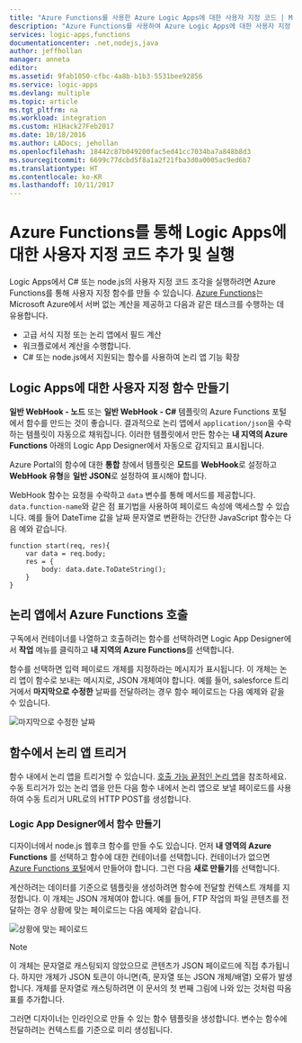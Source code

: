 ```yaml
---
title: "Azure Functions를 사용한 Azure Logic Apps에 대한 사용자 지정 코드 | Microsoft Docs"
description: "Azure Functions를 사용하여 Azure Logic Apps에 대한 사용자 지정 코드 만들기 및 실행"
services: logic-apps,functions
documentationcenter: .net,nodejs,java
author: jeffhollan
manager: anneta
editor: 
ms.assetid: 9fab1050-cfbc-4a8b-b1b3-5531bee92856
ms.service: logic-apps
ms.devlang: multiple
ms.topic: article
ms.tgt_pltfrm: na
ms.workload: integration
ms.custom: H1Hack27Feb2017
ms.date: 10/18/2016
ms.author: LADocs; jehollan
ms.openlocfilehash: 18442c87b049200fac5ed41cc7034ba7a848b8d3
ms.sourcegitcommit: 6699c77dcbd5f8a1a2f21fba3d0a0005ac9ed6b7
ms.translationtype: HT
ms.contentlocale: ko-KR
ms.lasthandoff: 10/11/2017
---
```

# <a name="add-and-run-custom-code-for-logic-apps-through-azure-functions"></a>Azure Functions를 통해 Logic Apps에 대한 사용자 지정 코드 추가 및 실행

Logic Apps에서 C# 또는 node.js의 사용자 지정 코드 조각을 실행하려면 Azure Functions를 통해 사용자 지정 함수를 만들 수 있습니다. 
[Azure Functions](../azure-functions/functions-overview.md)는 Microsoft Azure에서 서버 없는 계산을 제공하고 다음과 같은 태스크를 수행하는 데 유용합니다.

* 고급 서식 지정 또는 논리 앱에서 필드 계산
* 워크플로에서 계산을 수행합니다.
* C# 또는 node.js에서 지원되는 함수를 사용하여 논리 앱 기능 확장

## <a name="create-custom-functions-for-your-logic-apps"></a>Logic Apps에 대한 사용자 지정 함수 만들기

**일반 WebHook - 노드** 또는 **일반 WebHook - C#** 템플릿의 Azure Functions 포털에서 함수를 만드는 것이 좋습니다. 결과적으로 논리 앱에서 `application/json`을 수락하는 템플릿이 자동으로 채워집니다. 이러한 템플릿에서 만든 함수는 **내 지역의 Azure Functions** 아래의 Logic App Designer에서 자동으로 감지되고 표시됩니다.

Azure Portal의 함수에 대한 **통합** 창에서 템플릿은 **모드**를 **WebHook**로 설정하고 **WebHook 유형**을 **일반 JSON**로 설정하여 표시해야 합니다. 

WebHook 함수는 요청을 수락하고 `data` 변수를 통해 메서드를 제공합니다. `data.function-name`와 같은 점 표기법을 사용하여 페이로드 속성에 액세스할 수 있습니다. 예를 들어 DateTime 값을 날짜 문자열로 변환하는 간단한 JavaScript 함수는 다음 예와 같습니다.

```
function start(req, res){
    var data = req.body;
    res = {
        body: data.date.ToDateString();
    }
}
```

## <a name="call-azure-functions-from-logic-apps"></a>논리 앱에서 Azure Functions 호출

구독에서 컨테이너를 나열하고 호출하려는 함수를 선택하려면 Logic App Designer에서 **작업** 메뉴를 클릭하고 **내 지역의 Azure Functions**를 선택합니다.

함수를 선택하면 입력 페이로드 개체를 지정하라는 메시지가 표시됩니다. 이 개체는 논리 앱이 함수로 보내는 메시지로, JSON 개체여야 합니다. 예를 들어, salesforce 트리거에서 **마지막으로 수정한** 날짜를 전달하려는 경우 함수 페이로드는 다음 예제와 같을 수 있습니다.

![마지막으로 수정한 날짜][1]

## <a name="trigger-logic-apps-from-a-function"></a>함수에서 논리 앱 트리거

함수 내에서 논리 앱을 트리거할 수 있습니다. [호출 가능 끝점인 논리 앱](logic-apps-http-endpoint.md)을 참조하세요. 수동 트리거가 있는 논리 앱을 만든 다음 함수 내에서 논리 앱으로 보낼 페이로드를 사용하여 수동 트리거 URL로의 HTTP POST를 생성합니다.

### <a name="create-a-function-from-logic-app-designer"></a>Logic App Designer에서 함수 만들기

디자이너에서 node.js 웹후크 함수를 만들 수도 있습니다. 먼저 **내 영역의 Azure Functions** 를 선택하고 함수에 대한 컨테이너를 선택합니다. 컨테이너가 없으면 [Azure Functions 포털](https://functions.azure.com/signin)에서 만들어야 합니다. 그런 다음 **새로 만들기**를 선택합니다.  

계산하려는 데이터를 기준으로 템플릿을 생성하려면 함수에 전달할 컨텍스트 개체를 지정합니다. 이 개체는 JSON 개체여야 합니다. 예를 들어, FTP 작업의 파일 콘텐츠를 전달하는 경우 상황에 맞는 페이로드는 다음 예제와 같습니다.

![상황에 맞는 페이로드][2]

> [!NOTE]
> 이 개체는 문자열로 캐스팅되지 않았으므로 콘텐츠가 JSON 페이로드에 직접 추가됩니다. 하지만 개체가 JSON 토큰이 아니면(즉, 문자열 또는 JSON 개체/배열) 오류가 발생합니다. 개체를 문자열로 캐스팅하려면 이 문서의 첫 번째 그림에 나와 있는 것처럼 따옴표를 추가합니다.
> 

그러면 디자이너는 인라인으로 만들 수 있는 함수 템플릿을 생성합니다. 변수는 함수에 전달하려는 컨텍스트를 기준으로 미리 생성됩니다.

<!--Image references-->
[1]: ./media/logic-apps-azure-functions/callfunction.png
[2]: ./media/logic-apps-azure-functions/createfunction.png
